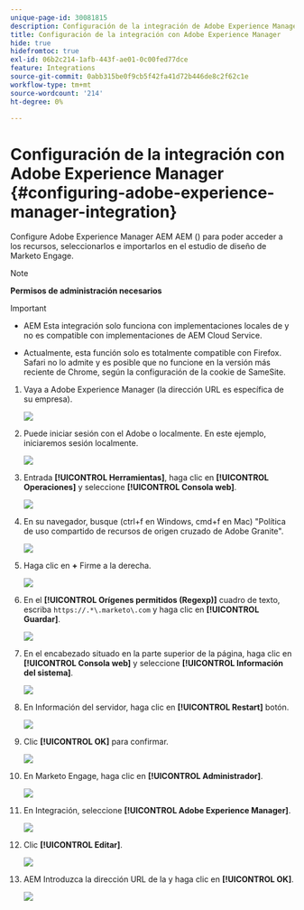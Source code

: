 ```yaml
---
unique-page-id: 30081815
description: Configuración de la integración de Adobe Experience Manager - Documentos de Marketo - Documentación del producto
title: Configuración de la integración con Adobe Experience Manager
hide: true
hidefromtoc: true
exl-id: 06b2c214-1afb-443f-ae01-0c00fed77dce
feature: Integrations
source-git-commit: 0abb315be0f9cb5f42fa41d72b446de8c2f62c1e
workflow-type: tm+mt
source-wordcount: '214'
ht-degree: 0%

---
```


# Configuración de la integración con Adobe Experience Manager {#configuring-adobe-experience-manager-integration}

Configure Adobe Experience Manager AEM AEM () para poder acceder a los recursos, seleccionarlos e importarlos en el estudio de diseño de Marketo Engage.

>[!NOTE]
>
>**Permisos de administración necesarios**

>[!IMPORTANT]
>
>* AEM Esta integración solo funciona con implementaciones locales de y no es compatible con implementaciones de AEM Cloud Service.
>
>* Actualmente, esta función solo es totalmente compatible con Firefox. Safari no lo admite y es posible que no funcione en la versión más reciente de Chrome, según la configuración de la cookie de SameSite.

1. Vaya a Adobe Experience Manager (la dirección URL es específica de su empresa).

   ![](assets/one.png)

1. Puede iniciar sesión con el Adobe o localmente. En este ejemplo, iniciaremos sesión localmente.

   ![](assets/two.png)

1. Entrada **[!UICONTROL Herramientas]**, haga clic en **[!UICONTROL Operaciones]** y seleccione **[!UICONTROL Consola web]**.

   ![](assets/2a.png)

1. En su navegador, busque (ctrl+f en Windows, cmd+f en Mac) &quot;Política de uso compartido de recursos de origen cruzado de Adobe Granite&quot;.

   ![](assets/three.png)

1. Haga clic en **+** Firme a la derecha.

   ![](assets/four.png)

1. En el **[!UICONTROL Orígenes permitidos (Regexp)]** cuadro de texto, escriba `https://.*\.marketo\.com` y haga clic en **[!UICONTROL Guardar]**.

   ![](assets/five-psd.png)

1. En el encabezado situado en la parte superior de la página, haga clic en **[!UICONTROL Consola web]** y seleccione **[!UICONTROL Información del sistema]**.

   ![](assets/six.png)

1. En Información del servidor, haga clic en **[!UICONTROL Restart]** botón.

   ![](assets/seven.png)

1. Clic **[!UICONTROL OK]** para confirmar.

   ![](assets/eight.png)

1. En Marketo Engage, haga clic en **[!UICONTROL Administrador]**.

   ![](assets/nine.png)

1. En Integración, seleccione **[!UICONTROL Adobe Experience Manager]**.

   ![](assets/ten.png)

1. Clic **[!UICONTROL Editar]**.

   ![](assets/eleven.png)

1. AEM Introduzca la dirección URL de la y haga clic en **[!UICONTROL OK]**.

   ![](assets/twelve.png)
